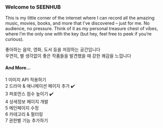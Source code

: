 ### Welcome to SEENHUB
This is my little corner of the internet where I can record all the amazing music, movies, books, and more that I’ve discovered – just for me. No audience, no pressure. Think of it as my personal treasure chest of vibes, where I’m the only one with the key (but hey, feel free to peek if you’re curious).

좋아하는 음악, 영화, 도서 등을 저장하는 공간입니다 <br/>
우연히, 별 생각없이 좋은 작품들을 발견했을 때 강한 쾌감을 느낍니다 <br/>

#### And More...
1 이미지 API 적용하기 <br />
2 드라마 & 애니메이션 페이지 추가 ✔️ <br />
3 퍼포먼스 점수 높이기 ✔️ <br />
4 상세정보 페이지 개발 <br />
5 메인페이지 수정 <br />
6 카테고리 & 필터링 <br />
7 권한별 기능 추가하기